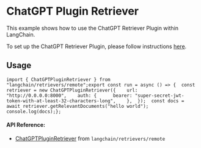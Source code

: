 ChatGPT Plugin Retriever
========================

This example shows how to use the ChatGPT Retriever Plugin within LangChain.

To set up the ChatGPT Retriever Plugin, please follow instructions [here](https://github.com/openai/chatgpt-retrieval-plugin).

Usage[​](#usage "Direct link to Usage")
---------------------------------------

    import { ChatGPTPluginRetriever } from "langchain/retrievers/remote";export const run = async () => {  const retriever = new ChatGPTPluginRetriever({    url: "http://0.0.0.0:8000",    auth: {      bearer: "super-secret-jwt-token-with-at-least-32-characters-long",    },  });  const docs = await retriever.getRelevantDocuments("hello world");  console.log(docs);};

#### API Reference:

*   [ChatGPTPluginRetriever](/docs/api/retrievers_remote/classes/ChatGPTPluginRetriever) from `langchain/retrievers/remote`